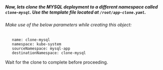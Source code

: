 </br>

##### Now, lets clone the MYSQL deployment to a different namespace called `clone-mysql`. Use the template file located at `/root/app-clone.yaml`.


###### Make use of the below parameters while creating this object:


       name: clone-mysql
       namespace: kube-system
       sourceNamespace: mysql-app
       destinationNamespace: clone-mysql


Wait for the clone to complete before proceeding.
